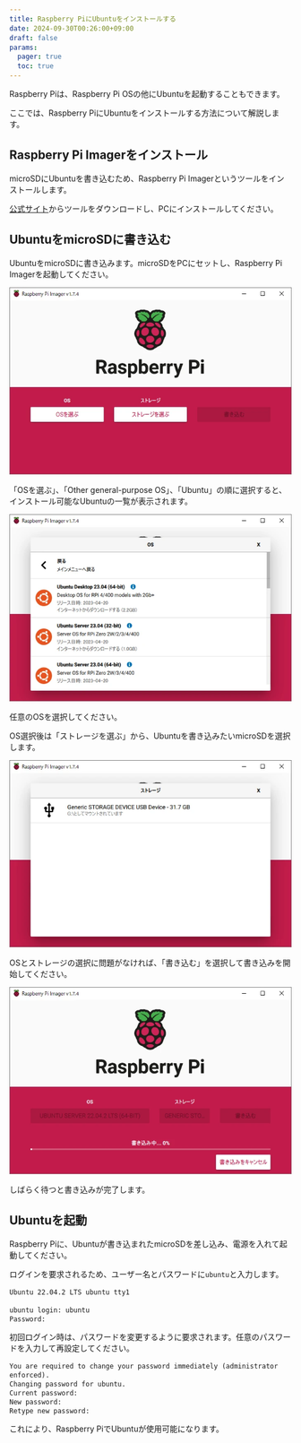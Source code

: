 ```yaml
---
title: Raspberry PiにUbuntuをインストールする
date: 2024-09-30T00:26:00+09:00
draft: false
params:
  pager: true
  toc: true
---
```


Raspberry Piは、Raspberry Pi OSの他にUbuntuを起動することもできます。

ここでは、Raspberry PiにUbuntuをインストールする方法について解説します。

## Raspberry Pi Imagerをインストール

microSDにUbuntuを書き込むため、Raspberry Pi Imagerというツールをインストールします。

[公式サイト](https://www.raspberrypi.com/software/)からツールをダウンロードし、PCにインストールしてください。

## UbuntuをmicroSDに書き込む

UbuntuをmicroSDに書き込みます。microSDをPCにセットし、Raspberry Pi Imagerを起動してください。

![Raspberry Pi Imager](images/raspberry-pi-imager-1.webp)

「OSを選ぶ」、「Other general-purpose OS」、「Ubuntu」の順に選択すると、インストール可能なUbuntuの一覧が表示されます。

![Raspberry Pi Imager](images/raspberry-pi-imager-2.webp)

任意のOSを選択してください。

OS選択後は「ストレージを選ぶ」から、Ubuntuを書き込みたいmicroSDを選択します。

![Raspberry Pi Imager](images/raspberry-pi-imager-3.webp)

OSとストレージの選択に問題がなければ、「書き込む」を選択して書き込みを開始してください。

![Raspberry Pi Imager](images/raspberry-pi-imager-4.webp)

しばらく待つと書き込みが完了します。

## Ubuntuを起動

Raspberry Piに、Ubuntuが書き込まれたmicroSDを差し込み、電源を入れて起動してください。

ログインを要求されるため、ユーザー名とパスワードに`ubuntu`と入力します。

```
Ubuntu 22.04.2 LTS ubuntu tty1

ubuntu login: ubuntu
Password:
```

初回ログイン時は、パスワードを変更するように要求されます。任意のパスワードを入力して再設定してください。

```
You are required to change your password immediately (administrator enforced).
Changing password for ubuntu.
Current password:
New password:
Retype new password:
```

これにより、Raspberry PiでUbuntuが使用可能になります。
